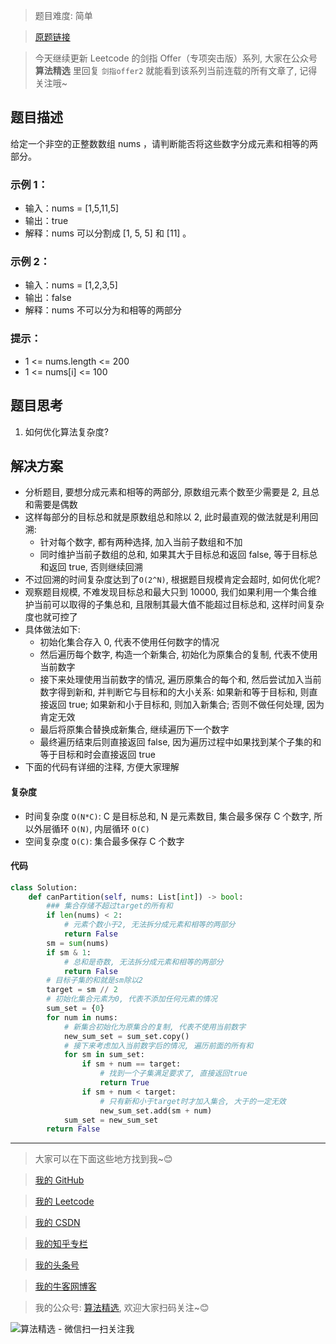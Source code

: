 > 题目难度: 简单

> [原题链接](https://leetcode.cn/problems/NUPfPr/)

> 今天继续更新 Leetcode 的剑指 Offer（专项突击版）系列, 大家在公众号 **算法精选** 里回复 `剑指offer2` 就能看到该系列当前连载的所有文章了, 记得关注哦~

## 题目描述

给定一个非空的正整数数组 nums ，请判断能否将这些数字分成元素和相等的两部分。

### 示例 1：

- 输入：nums = [1,5,11,5]
- 输出：true
- 解释：nums 可以分割成 [1, 5, 5] 和 [11] 。

### 示例 2：

- 输入：nums = [1,2,3,5]
- 输出：false
- 解释：nums 不可以分为和相等的两部分

### 提示：

- 1 <= nums.length <= 200
- 1 <= nums[i] <= 100

## 题目思考

1. 如何优化算法复杂度?

## 解决方案

- 分析题目, 要想分成元素和相等的两部分, 原数组元素个数至少需要是 2, 且总和需要是偶数
- 这样每部分的目标总和就是原数组总和除以 2, 此时最直观的做法就是利用回溯:
  - 针对每个数字, 都有两种选择, 加入当前子数组和不加
  - 同时维护当前子数组的总和, 如果其大于目标总和返回 false, 等于目标总和返回 true, 否则继续回溯
- 不过回溯的时间复杂度达到了`O(2^N)`, 根据题目规模肯定会超时, 如何优化呢?
- 观察题目规模, 不难发现目标总和最大只到 10000, 我们如果利用一个集合维护当前可以取得的子集总和, 且限制其最大值不能超过目标总和, 这样时间复杂度也就可控了
- 具体做法如下:
  - 初始化集合存入 0, 代表不使用任何数字的情况
  - 然后遍历每个数字, 构造一个新集合, 初始化为原集合的复制, 代表不使用当前数字
  - 接下来处理使用当前数字的情况, 遍历原集合的每个和, 然后尝试加入当前数字得到新和, 并判断它与目标和的大小关系: 如果新和等于目标和, 则直接返回 true; 如果新和小于目标和, 则加入新集合; 否则不做任何处理, 因为肯定无效
  - 最后将原集合替换成新集合, 继续遍历下一个数字
  - 最终遍历结束后则直接返回 false, 因为遍历过程中如果找到某个子集的和等于目标和时会直接返回 true
- 下面的代码有详细的注释, 方便大家理解

#### 复杂度

- 时间复杂度 `O(N*C)`: C 是目标总和, N 是元素数目, 集合最多保存 C 个数字, 所以外层循环 `O(N)`, 内层循环 `O(C)`
- 空间复杂度 `O(C)`: 集合最多保存 C 个数字

#### 代码

```python
class Solution:
    def canPartition(self, nums: List[int]) -> bool:
        ### 集合存储不超过target的所有和
        if len(nums) < 2:
            # 元素个数小于2, 无法拆分成元素和相等的两部分
            return False
        sm = sum(nums)
        if sm & 1:
            # 总和是奇数, 无法拆分成元素和相等的两部分
            return False
        # 目标子集的和就是sm除以2
        target = sm // 2
        # 初始化集合元素为0, 代表不添加任何元素的情况
        sum_set = {0}
        for num in nums:
            # 新集合初始化为原集合的复制, 代表不使用当前数字
            new_sum_set = sum_set.copy()
            # 接下来考虑加入当前数字后的情况, 遍历前面的所有和
            for sm in sum_set:
                if sm + num == target:
                    # 找到一个子集满足要求了, 直接返回true
                    return True
                if sm + num < target:
                    # 只有新和小于target时才加入集合, 大于的一定无效
                    new_sum_set.add(sm + num)
            sum_set = new_sum_set
        return False
```

---

> 大家可以在下面这些地方找到我~😊

> [我的 GitHub](https://github.com/zjulyx)

> [我的 Leetcode](https://leetcode-cn.com/u/suibianfahui/)

> [我的 CSDN](https://me.csdn.net/zjulyx1993)

> [我的知乎专栏](https://zhuanlan.zhihu.com/c_1242508721932464128)

> [我的头条号](https://www.toutiao.com/c/user/1090304683804520/#mid=1671643017345028)

> [我的牛客网博客](https://blog.nowcoder.net/zjulyx)

> 我的公众号: [算法精选](https://mp.weixin.qq.com/s?__biz=MzA5MDk1MjI5MA==&mid=2247484158&idx=1&sn=90176bac32cf7af40e4074c721fd8a95&chksm=900285f3a7750ce5a068c9c9773781461819633f2fd60533732637ec9520c908371ebc218d49&scene=178&cur_album_id=1386231241346859009#rd), 欢迎大家扫码关注~😊

![算法精选 - 微信扫一扫关注我](https://pic1.zhimg.com/80/v2-7c988a7b35886df51596ef23616764ac_1440w.jpg)
